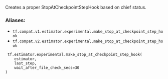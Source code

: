 
Creates a proper StopAtCheckpointStepHook based on chief status.
### Aliases:
- `tf.compat.v1.estimator.experimental.make_stop_at_checkpoint_step_hook`
- `tf.compat.v2.estimator.experimental.make_stop_at_checkpoint_step_hook`

```
 tf.estimator.experimental.make_stop_at_checkpoint_step_hook(
    estimator,
    last_step,
    wait_after_file_check_secs=30
)
```
